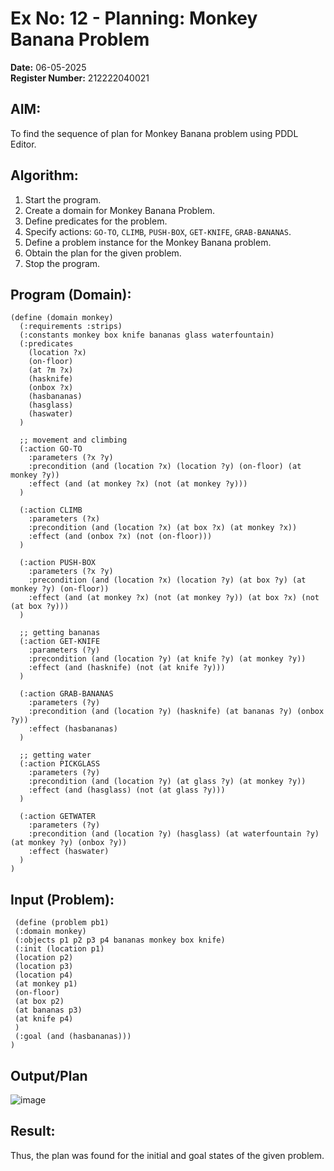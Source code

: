 # Ex No: 12 - Planning: Monkey Banana Problem  

**Date:** 06-05-2025  
**Register Number:** 212222040021

## AIM: 
To find the sequence of plan for Monkey Banana problem using PDDL Editor.

## Algorithm:
1. Start the program.  
2. Create a domain for Monkey Banana Problem.  
3. Define predicates for the problem.  
4. Specify actions: `GO-TO`, `CLIMB`, `PUSH-BOX`, `GET-KNIFE`, `GRAB-BANANAS`.  
5. Define a problem instance for the Monkey Banana problem.  
6. Obtain the plan for the given problem.  
7. Stop the program.

## Program (Domain):
```pddl
(define (domain monkey)
  (:requirements :strips)
  (:constants monkey box knife bananas glass waterfountain)
  (:predicates 
    (location ?x)
    (on-floor)
    (at ?m ?x)
    (hasknife)
    (onbox ?x)
    (hasbananas)
    (hasglass)
    (haswater)
  )
  
  ;; movement and climbing
  (:action GO-TO
    :parameters (?x ?y)
    :precondition (and (location ?x) (location ?y) (on-floor) (at monkey ?y))
    :effect (and (at monkey ?x) (not (at monkey ?y)))
  )
  
  (:action CLIMB
    :parameters (?x)
    :precondition (and (location ?x) (at box ?x) (at monkey ?x))
    :effect (and (onbox ?x) (not (on-floor)))
  )
  
  (:action PUSH-BOX
    :parameters (?x ?y)
    :precondition (and (location ?x) (location ?y) (at box ?y) (at monkey ?y) (on-floor))
    :effect (and (at monkey ?x) (not (at monkey ?y)) (at box ?x) (not (at box ?y)))
  )
  
  ;; getting bananas
  (:action GET-KNIFE
    :parameters (?y)
    :precondition (and (location ?y) (at knife ?y) (at monkey ?y))
    :effect (and (hasknife) (not (at knife ?y)))
  )
  
  (:action GRAB-BANANAS
    :parameters (?y)
    :precondition (and (location ?y) (hasknife) (at bananas ?y) (onbox ?y))
    :effect (hasbananas)
  )
  
  ;; getting water
  (:action PICKGLASS
    :parameters (?y)
    :precondition (and (location ?y) (at glass ?y) (at monkey ?y))
    :effect (and (hasglass) (not (at glass ?y)))
  )
  
  (:action GETWATER
    :parameters (?y)
    :precondition (and (location ?y) (hasglass) (at waterfountain ?y) (at monkey ?y) (onbox ?y))
    :effect (haswater)
  )
)
```

## Input (Problem):
```pddl
 (define (problem pb1)
 (:domain monkey)
 (:objects p1 p2 p3 p4 bananas monkey box knife)
 (:init (location p1)
 (location p2)
 (location p3)
 (location p4)
 (at monkey p1)
 (on-floor)
 (at box p2)
 (at bananas p3)
 (at knife p4)
 )
 (:goal (and (hasbananas)))
)
```

## Output/Plan
![image](https://github.com/user-attachments/assets/d190b060-60af-450d-84da-ce37a6f356a3)

## Result:
Thus, the plan was found for the initial and goal states of the given problem.

